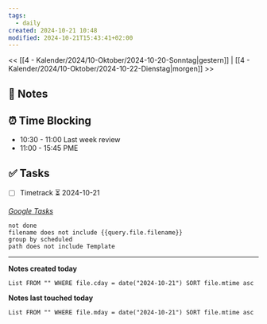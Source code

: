 ```yaml
---
tags:
  - daily
created: 2024-10-21 10:48
modified: 2024-10-21T15:43:41+02:00
---
```

<< [[4 - Kalender/2024/10-Oktober/2024-10-20-Sonntag|gestern]] | [[4 - Kalender/2024/10-Oktober/2024-10-22-Dienstag|morgen]] >>

## 📝 Notes

## ⏰ Time Blocking
- 10:30 - 11:00 Last week review
- 11:00 - 15:45 PME

## ✅ Tasks
- [ ] Timetrack ⏳ 2024-10-21

_[Google Tasks](https://calendar.google.com/calendar/u/0/r/tasks)_
```tasks
not done
filename does not include {{query.file.filename}}
group by scheduled
path does not include Template
```

---

**Notes created today**
```dataview
List FROM "" WHERE file.cday = date("2024-10-21") SORT file.mtime asc
```

 **Notes last touched today**
 
```dataview
List FROM "" WHERE file.mday = date("2024-10-21") SORT file.mtime asc
```